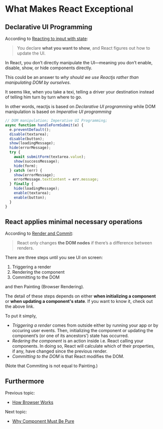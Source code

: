 # What Makes React Exceptional

## Declarative UI Programming

According to [Reacting to input with state](https://react.dev/learn/reacting-to-input-with-state):

> You declare **what you want to show**, and React figures out how to update the UI.

In React, you don’t directly manipulate the UI—meaning you don’t enable, disable, show, or hide components directly.

This could be an answer to _why should we use Reactjs rather than manipulating DOM by ourselves_.

It seems like, when you take a texi, telling a driver your destination instead of telling him turn by turn where to go.

In other words, reactjs is based on _Declarative UI programming_ while DOM manipulation is based on _Imperative UI programming_

```js
// DOM manipulation; Imperative UI Programming;
async function handleFormSubmit(e) {
  e.preventDefault();
  disable(textarea);
  disable(button);
  show(loadingMessage);
  hide(errorMessage);
  try {
    await submitForm(textarea.value);
    show(successMessage);
    hide(form);
  } catch (err) {
    show(errorMessage);
    errorMessage.textContent = err.message;
  } finally {
    hide(loadingMessage);
    enable(textarea);
    enable(button);
  }
}
```

## React applies minimal necessary operations

According to [Render and Commit](https://react.dev/learn/render-and-commit):

> React only changes **the DOM nodes** if there’s a difference between renders.

There are three steps until you see UI on screen:

1. Triggering a render
2. Rendering the component
3. Committing to the DOM

and then Painting (Browser Rendering).

The detail of these steps depends on either **when initializing a component** or **when updating a component's state**. If you want to know it, check out the above link.

To put it simply,

- _Triggering a render_ comes from outside either by running your app or by occuring user events. Then, initializing the component or updating the component’s (or one of its ancestors’) state has occurred.
- _Redering the component_ is an action inside i.e. React calling your components. In doing so, React will calculate which of their properties, if any, have changed since the previous render.
- _Committing to the DOM_ is that React modifies the DOM.

(Note that Commiting is not equal to Painting.)

## Furthermore

Previous topic:

- [How Browser Works](../Web/how-browser-works.md)

Next topic:

- [Why Component Must Be Pure ](./why-component-must-be-pure.md)
